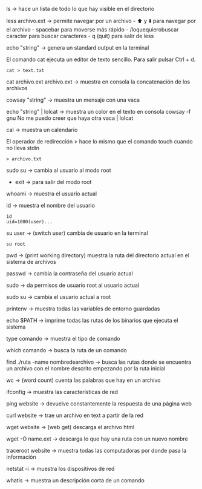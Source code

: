 ls -> hace un lista de todo lo que hay visible en el directorio

less archivo.ext -> permite navegar por un archivo
    - ⬆️ y ⬇️ para navegar por el archivo
    - spacebar para moverse más rápido
    - /loquequierobuscar caracter para buscar caracteres
    - q (quit) para salir de less

echo "string" -> genera un standard output en la terminal

El comando cat ejecuta un editor de texto sencillo. Para salir pulsar Ctrl + d.

    cat > text.txt

cat archivo.ext archivo.ext -> muestra en consola la concatenación de los archivos

cowsay "string" -> muestra un mensaje con una vaca

echo "string" | lolcat -> muestra un color en el texto en consola
    cowsay -f gnu No me puedo creer que haya otra vaca | lolcat

cal -> muestra un calendario

El operador de redirección > hace lo mismo que el comando touch cuando no lleva stdin

    > archivo.txt

sudo su -> cambia al usuario al modo root

- exit -> para salir del modo root

whoami -> muestra el usuario actual

id -> muestra el nombre del usuario

    id
    uid=1000(user)...

su user -> (switch user) cambia de usuario en la terminal

    su root

pwd -> (print working directory) muestra la ruta del directorio actual en el sistema de archivos

passwd -> cambia la contraseña del usuario actual

sudo -> da permisos de usuario root al usuario actual

sudo su -> cambia el usuario actual a root

printenv -> muestra todas las variables de entorno guardadas

echo $PATH -> imprime todas las rutas de los binarios que ejecuta el sistema

type comando -> muestra el tipo de comando

which comando -> busca la ruta de un comando

find ./ruta -name nombredearchivo -> busca las rutas donde se encuentra un archivo con el nombre descrito empezando por la ruta inicial

wc -> (word count) cuenta las palabras que hay en un archivo

ifconfig -> muestra las características de red

ping website -> devuelve constantemente la respuesta de una página web

curl website -> trae un archivo en text a partir de la red

wget website -> (web get) descarga el archivo html

wget -O name.ext -> descarga lo que hay una ruta con un nuevo nombre

traceroot website -> muestra todas las computadoras por donde pasa la información

netstat -i -> muestra los dispositivos de red

whatis -> muestra un descripción corta de un comando
